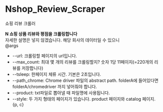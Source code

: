 # Nshop_Review_Scraper
쇼핑 리뷰 크롤러

**N 쇼핑 상품 리뷰와 평점을 크롤링합니다**  
자세한 설명은 넣지 않겠습니다. 해당 회사의 데이터일 수 있으니  
@args
- --url: 크롤링할 페이지의 url입니다.  
- --max_count: 최대 몇 개의 리뷰를 크롤링할지? 숫자 1당 11페이지(=220개의 리뷰를 저장합니다)  
- --tsleep: 한페이지 체류 시간. 기본은 2초입니다.  
- --path_chrome: Chrome driver 파일의 abstract path. folderA에 들어있다면 folderA/chromedriver 까지 넣어줘야 합니다.  
- --product: txt파일로 뽑아낼 때 파일명에 사용됩니다.  
- --style: 두 가지 형태의 페이지가 있습니다.  product 페이지와 catalog 페이지. {p, c}

